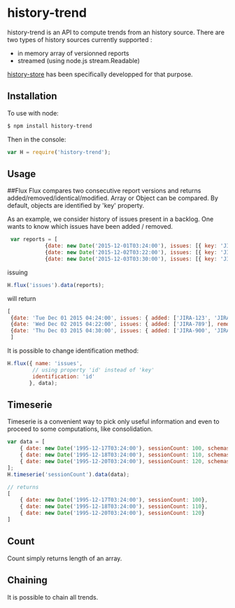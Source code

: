 history-trend
===============

history-trend is an API to compute trends from an history source. There are two types of history sources currently supported :
* in memory array of versionned reports
* streamed (using node.js stream.Readable)

[history-store](https://github.com/Jean-Baptiste-Garcia/history-store) has been specifically developped for that purpose.


Installation
------------

To use with node:

```bash
$ npm install history-trend
```

Then in the console:

```javascript
var H = require('history-trend');
```

Usage
-----

##Flux
Flux compares two consecutive report versions and returns added/removed/identical/modified. Array or Object can be compared. By default, objects are identified by 'key' property.

As an example, we consider history of issues present in a backlog. One wants to know which issues have been added / removed.

```javascript
 var reports = [
            {date: new Date('2015-12-01T03:24:00'), issues: [{ key: 'JIRA-123', status: 'New'}, { key: 'JIRA-456', status: 'In Progress'}]},
            {date: new Date('2015-12-02T03:22:00'), issues: [{ key: 'JIRA-123', status: 'In Progress'}, { key: 'JIRA-789', status: 'In Progress'}]},
            {date: new Date('2015-12-03T03:30:00'), issues: [{ key: 'JIRA-123', status: 'In Progress'}, { key: 'JIRA-789', status: 'Done'}, { key: 'JIRA-900', status: 'Done'}, { key: 'JIRA-901', status: 'Done'}]}];

```
issuing
```javascript
H.flux('issues').data(reports);

```
will return
```javascript
[
 {date: 'Tue Dec 01 2015 04:24:00', issues: { added: ['JIRA-123', 'JIRA-456'], removed: [], modified: [], identical: []}},
 {date: 'Wed Dec 02 2015 04:22:00', issues: { added: ['JIRA-789'], removed: ['JIRA-456'], modified: ['JIRA-123'], identical: []}},
 {date: 'Thu Dec 03 2015 04:30:00', issues: { added: ['JIRA-900', 'JIRA-901'], removed: [], modified: ['JIRA-789'], identical: ['JIRA-123']}}
 ]

```
It is possible to change identification method:

```javascript
H.flux({ name: 'issues',
        // using property 'id' instead of 'key'
        identification: 'id'
       }, data);
```

## Timeserie
Timeserie is a convenient way to pick only useful information and even to proceed to some computations, like consolidation.


```javascript
var data = [
    { date: new Date('1995-12-17T03:24:00'), sessionCount: 100, schemasCount: 10},
    { date: new Date('1995-12-18T03:24:00'), sessionCount: 110, schemasCount: 20},
    { date: new Date('1995-12-20T03:24:00'), sessionCount: 120, schemasCount: 40}
];
H.timeserie('sessionCount').data(data);

// returns
[
    { date: new Date('1995-12-17T03:24:00'), sessionCount: 100},
    { date: new Date('1995-12-18T03:24:00'), sessionCount: 110},
    { date: new Date('1995-12-20T03:24:00'), sessionCount: 120}
]

```

## Count
Count simply returns length of an array.

## Chaining
It is possible to chain all trends.
